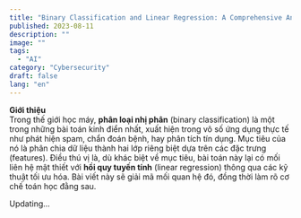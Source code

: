 ```yaml
---
title: "Binary Classification and Linear Regression: A Comprehensive Analysis"
published: 2023-08-11
description: ""
image: ""
tags:
  - "AI"
category: "Cybersecurity"
draft: false 
lang: "en"
---
```


**Giới thiệu**  
Trong thế giới học máy, **phân loại nhị phân** (binary classification) là một trong những bài toán kinh điển nhất, xuất hiện trong vô số ứng dụng thực tế như phát hiện spam, chẩn đoán bệnh, hay phân tích tín dụng. Mục tiêu của nó là phân chia dữ liệu thành hai lớp riêng biệt dựa trên các đặc trưng (features). Điều thú vị là, dù khác biệt về mục tiêu, bài toán này lại có mối liên hệ mật thiết với **hồi quy tuyến tính** (linear regression) thông qua các kỹ thuật tối ưu hóa. Bài viết này sẽ giải mã mối quan hệ đó, đồng thời làm rõ cơ chế toán học đằng sau.

<!-- 
### **1. Phân Loại Nhị Phân: Từ Ý Tưởng Đến Siêu Phẳng**

**Bài toán cốt lõi**: Cho một tập dữ liệu với hai lớp (ví dụ: "Bệnh" và "Không bệnh"), ta cần xây dựng một **siêu phẳng** (hyperplane) trong không gian đa chiều để phân tách chúng. Siêu phẳng này được định nghĩa bởi hàm tuyến tính:  
<p class="formula">\( f_{\mathbf{w}}(\mathbf{x}) = \mathbf{w} \cdot \mathbf{x} \),</p>  
trong đó:  
- \( \mathbf{w} \): Vector trọng số (weights), quyết định hướng và khoảng cách của siêu phẳng.  
- \( \mathbf{x} \): Vector đặc trưng đầu vào.  

Hàm **sign** được áp dụng để xác định lớp:  
- $$\( \text{sign}(f_{\mathbf{w}}(\mathbf{x})) = 1 \)$$: Lớp dương (ví dụ: Bệnh).  
- \( \text{sign}(f_{\mathbf{w}}(\mathbf{x})) = -1 \): Lớp âm (ví dụ: Không bệnh).  
- \( f_{\mathbf{w}}(\mathbf{x}) = 0 \): Điểm nằm trên siêu phẳng (ranh giới quyết định).

---

### **2. Thuật Toán Học: Perceptron và Adaline**  
Để tìm \( \mathbf{w} \) tối ưu, hai thuật toán phổ biến được sử dụng:  

**a. Perceptron**  
- **Nguyên lý**: Cập nhật trọng số mỗi khi mô hình phân loại sai.  
- **Công thức cập nhật**:  
  \( \mathbf{w}_{\text{new}} = \mathbf{w}_{\text{old}} + \eta \cdot y_i \cdot \mathbf{x}_i \),  
  với \( \eta \) là tốc độ học (learning rate), \( y_i \) là nhãn thực tế.  

**b. Adaline (Adaptive Linear Neuron)**  
- **Khác biệt**: Thay vì dùng nhãn rời rạc (\( \pm 1 \)), Adaline tối ưu sai số bình phương giữa giá trị dự đoán và giá trị thực.  
- **Hàm mục tiêu**:  
  \( L(\mathbf{w}) = \sum_{i} (y_i - \mathbf{w} \cdot \mathbf{x}_i)^2 \).  

---

### **3. Hàm Loss và Gradient Descent: Trái Tim Của Tối Ưu Hóa**  
Dù sử dụng thuật toán nào, việc đánh giá hiệu suất mô hình đều dựa trên **hàm loss** (hàm tổn thất). Với phân loại nhị phân, hàm **hinge loss** thường được áp dụng:  
<p class="formula">\( L(\mathbf{w}) = \sum_{i} \max(0, 1 - y_i \cdot f_{\mathbf{w}}(\mathbf{x}_i)) \).</p>  

**Gradient Descent** là chìa khóa để tối ưu hàm loss:  
1. Tính đạo hàm riêng của loss theo từng trọng số \( w_j \).  
2. Cập nhật trọng số:  
   \( w_j^{\text{new}} = w_j^{\text{old}} - \eta \cdot \frac{\partial L}{\partial w_j} \).  

**Ví dụ minh họa**:  
Xét hàm \( f(x, y, z) = (x + y) \cdot z \) với \( x = -2 \), \( y = 5 \), \( z = -4 \):  
- Đạo hàm theo \( x \): \( \frac{\partial f}{\partial x} = z = -4 \).  
- Đạo hàm theo \( y \): \( \frac{\partial f}{\partial y} = z = -4 \).  
- Đạo hàm theo \( z \): \( \frac{\partial f}{\partial z} = x + y = 3 \).  
Quá trình này mô phỏng cách tính gradient để điều chỉnh \( \mathbf{w} \) trong mô hình.

---

### **4. Mối Liên Hệ Với Hồi Quy Tuyến Tính**  
Dù phân loại nhị phân và hồi quy tuyến tính có mục tiêu khác biệt (dự đoán nhãn rời rạc vs. giá trị liên tục), chúng chia sẻ chung kỹ thuật tối ưu:  
- **Gradient Descent**: Được dùng để tối ưu hóa cả hai bài toán.  
- **Hàm Chi Phí**: Hồi quy tuyến tính dùng MSE (Mean Squared Error), trong khi phân loại nhị phân dùng hinge loss hoặc cross-entropy.  
- **Tính Chất Hình Học**: Cả hai đều xác định một siêu phẳng tối ưu trong không gian dữ liệu.

---

### **5. Thách Thức và Ứng Dụng Thực Tiễn**  
- **Dữ Liệu Không Phân Tách Tuyến Tính**: Khi hai lớp chồng lấn, mô hình tuyến tính thất bại. Giải pháp là chuyển sang SVM với kernel hoặc mạng neural.  
- **Ứng Dụng**: Từ lọc email đến hệ thống gợi ý sản phẩm, phân loại nhị phân là nền tảng của nhiều hệ thống AI hiện đại.

---

### **Kết Luận**  
Phân loại nhị phân không chỉ là bài toán cơ bản mà còn là ví dụ điển hình về cách toán học và tối ưu hóa được áp dụng trong học máy. Sự tương đồng với hồi quy tuyến tính phản ánh một nguyên lý sâu xa: Dù bài toán là gì, việc tìm kiếm mô hình tối ưu luôn xoay quanh việc **định nghĩa đúng hàm mục tiêu** và **tối ưu hóa hiệu quả**. Hiểu được điều này, chúng ta có thể mở rộng sang các mô hình phức tạp hơn như SVM hay deep learning với nền tảng vững chắc.
 -->
Updating...